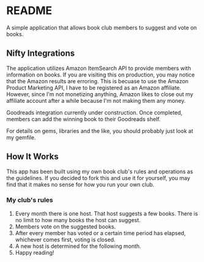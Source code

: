 # README

A simple application that allows book club members to suggest and vote on books.

## Nifty Integrations
The application utilizes Amazon ItemSearch API to provide members with information on books. If you are visiting this on production, you may notice that the Amazon results are erroring. This is becuase to use the Amazon Product Marketing API, I have to be registered as an Amazon affiliate. However, since I'm not monetizing anything, Amazon likes to close out my affiliate account after a while because I'm not making them any money.

Goodreads integration currently under construction. Once completed, members can add the winning book to their Goodreads shelf.

For details on gems, libraries and the like, you should probably just look at my gemfile.

## How It Works
This app has been built using my own book club's rules and operations as the guidelines. If you decided to fork this and use it for yourself, you may find that it makes no sense for how you run your own club.

### My club's rules
1. Every month there is one host. That host suggests a few books. There is no limit to how many books the host can suggest.
2. Members vote on the suggested books.
3. After every member has voted or a certain time period has elapsed, whichever comes first, voting is closed.
4. A new host is determined for the following month.
5. Happy reading!